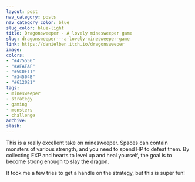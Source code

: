 ```yaml
---
layout: post
nav_category: posts
nav_category_color: blue
slug_color: blue-light
title: Dragonsweeper - A lovely minesweeper game
slug: dragonsweeper---a-lovely-minesweeper-game
link: https://danielben.itch.io/dragonsweeper
image:
colors:
- "#475556"
- "#AFAFAF"
- "#5C0F11"
- "#34504B"
- "#612021"
tags:
- minesweeper
- strategy
- gaming
- monsters
- challenge
archive:
slash:
---
```


This is a really excellent take on minesweeper. Spaces can contain monsters of various strength, and you need to spend HP to defeat them. By collecting EXP and hearts to level up and heal yourself, the goal is to become strong enough to slay the dragon.

It took me a few tries to get a handle on the strategy, but this is super fun!
